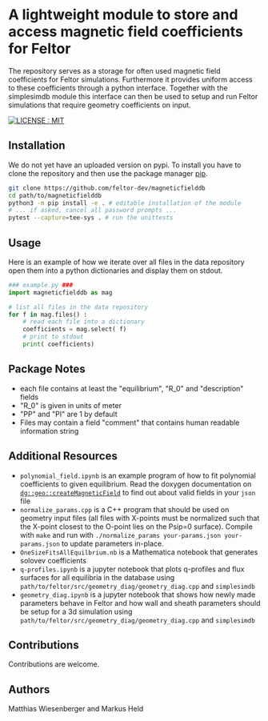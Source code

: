 # A lightweight module to store and access magnetic field coefficients for Feltor

The repository serves as a storage for often used magnetic field coefficients for Feltor
simulations. Furthermore it provides uniform access to these coefficients
through a python interface.
Together with the simplesimdb module this interface can then be used to
setup and run Feltor simulations that require geometry coefficients on input.

[![LICENSE : MIT](https://img.shields.io/badge/License-MIT-yellow.svg)](https://opensource.org/licenses/MIT)

## Installation
We do not yet have an uploaded version on pypi.
To install you have to clone the repository and then use the package manager [pip](https://pip.pypa.io/en/stable/).

```bash
git clone https://github.com/feltor-dev/magneticfielddb
cd path/to/magneticfielddb
python3 -m pip install -e . # editable installation of the module
# ... if asked, cancel all password prompts ...
pytest --capture=tee-sys . # run the unittests
```

## Usage
Here is an example of how we iterate over all files in the data repository
open them into a python dictionaries and display them on stdout.
```python
### example.py ###
import magneticfielddb as mag

# list all files in the data repository
for f in mag.files() :
    # read each file into a dictionary
    coefficients = mag.select( f)
    # print to stdout
    print( coefficients)
```
## Package Notes
- each file contains at least the "equilibrium", "R_0" and "description" fields
- "R_0" is given in units of meter
- "PP" and "PI" are 1 by default
- Files may contain a field "comment" that contains human readable information
string

## Additional Resources

- `polynomial_field.ipynb` is an example program of how to fit polynomial coefficients to given equilibrium. Read the doxygen documentation on
   [`dg::geo::createMagneticField`](https://mwiesenberger.github.io/feltor/geometries/html/group__geom.html#gaa0da1d1c2db65f1f4b28d77307ad238b) to find out about valid fields in your `json` file
- `normalize_params.cpp` is a C++ program that should be used on geometry input files (all files with X-points must be normalized such that the X-point closest to the O-point lies on the Psip=0 surface). Compile with `make` and run with `./normalize_params your-params.json your-params.json` to update parameters in-place.
- `OneSizeFitsAllEquilbrium.nb` is a Mathematica notebook that generates solovev coefficients
- `q-profiles.ipynb` is a jupyter notebook that plots q-profiles and flux surfaces for all equilibria in the database using `path/to/feltor/src/geometry_diag/geometry_diag.cpp` and `simplesimdb`
- `geometry_diag.ipynb` is a jupyter notebook that shows how newly made parameters behave in Feltor and how wall and sheath parameters should be setup for a 3d simulation using `path/to/feltor/src/geometry_diag/geometry_diag.cpp` and `simplesimdb`

## Contributions

Contributions are welcome.
## Authors

Matthias Wiesenberger and Markus Held


```python

```
